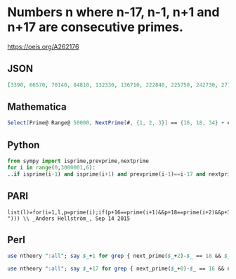 # Numbers n where n\-17, n\-1, n\+1 and n\+17 are consecutive primes\.
https://oeis.org/A262176
## JSON
```JSON
[3390, 66570, 70140, 84810, 132330, 136710, 222840, 225750, 242730, 271770, 288930, 320010, 330330, 377370, 390390, 414330, 463890, 489960, 505710, 644670, 758340, 819390, 830310, 857010, 895650, 906540, 908910, 924810, 952380, 968520, 974820]
```
## Mathematica
```Mathematica
Select[Prime@ Range@ 50000, NextPrime[#, {1, 2, 3}] == {16, 18, 34} + # &] + 17 (* _Giovanni Resta_, Sep 14 2015 *)
```
## Python
```Python
from sympy import isprime,prevprime,nextprime
for i in range(0,3000001,6):
..if isprime(i-1) and isprime(i+1) and prevprime(i-1)==i-17 and nextprime(i+1)==i+17 : print (i,end=', ')
```
## PARI
```PARI
list(l)=for(i=1,l,p=prime(i);if(p+16==prime(i+1)&&p+18==prime(i+2)&&p+34==prime(i+3),print1(p+17,", "))) \\ _Anders Hellström_, Sep 14 2015
```
## Perl
```Perl
use ntheory ":all"; say $_+1 for grep { next_prime($_+2)-$_ == 18 && $_-prev_prime($_) == 16} @{twin_primes(1e9)}; # _Dana Jacobsen_, Oct 13 2015
```
```Perl
use ntheory ":all"; say $_+17 for grep { next_prime($_+0)-$_ == 16 && next_prime($_+18)-$_ == 34} sieve_prime_cluster(1,1e9,16,18,34); # _Dana Jacobsen_, Oct 13 2015
```

